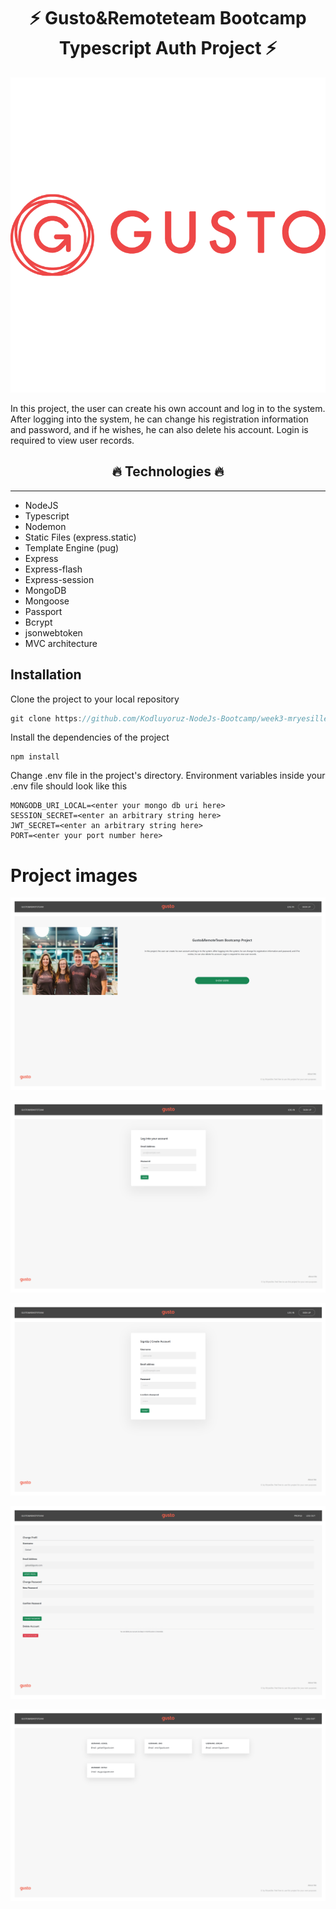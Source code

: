 <h1 align="center">⚡ Gusto&Remoteteam Bootcamp Typescript Auth Project ⚡</h1>

![Gusto](/image/gusto.png)

<p> In this project, the user can create his own account and log in to the system. After logging into the system, he can change his registration information and password, and if he wishes, he can also delete his account. Login is required to view user records.</p>

<h2 align="center">🔥 Technologies 🔥</h2>
<hr>

* NodeJS
* Typescript
* Nodemon
* Static Files (express.static)
* Template Engine (pug)
* Express
* Express-flash
* Express-session
* MongoDB
* Mongoose
* Passport
* Bcrypt
* jsonwebtoken
* MVC architecture

## Installation

Clone the project to your local repository
```javascript
git clone https://github.com/Kodluyoruz-NodeJs-Bootcamp/week3-mryesiller

```
Install the dependencies of the project

```
npm install
```
Change  .env file in the project's directory. Environment variables inside your .env file should look like this

```
MONGODB_URI_LOCAL=<enter your mongo db uri here>
SESSION_SECRET=<enter an arbitrary string here>
JWT_SECRET=<enter an arbitrary string here>
PORT=<enter your port number here>
```
# Project images 

![HomePage](/image/gusto_home.png)

![LoginPage](/image/gusto_login.png)

![SignupPage](/image/gusto_signup.png)

![ProfilePage](/image/gusto_profile.png)

![UsersPage](/image/gusto_users.png)

